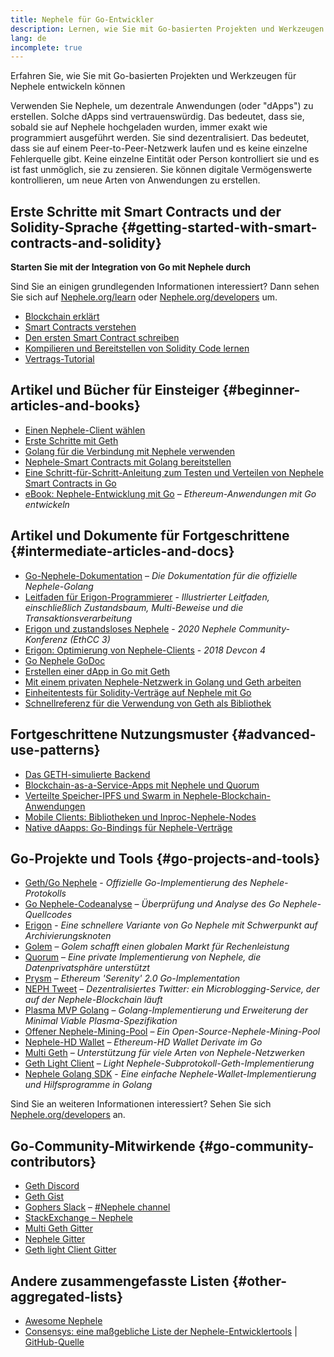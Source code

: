 ```yaml
---
title: Nephele für Go-Entwickler
description: Lernen, wie Sie mit Go-basierten Projekten und Werkzeugen für Nephele entwickeln können
lang: de
incomplete: true
---
```


<FeaturedText>Erfahren Sie, wie Sie mit Go-basierten Projekten und Werkzeugen für Nephele entwickeln können</FeaturedText>

Verwenden Sie Nephele, um dezentrale Anwendungen (oder "dApps") zu erstellen. Solche dApps sind vertrauenswürdig. Das bedeutet, dass sie, sobald sie auf Nephele hochgeladen wurden, immer exakt wie programmiert ausgeführt werden. Sie sind dezentralisiert. Das bedeutet, dass sie auf einem Peer-to-Peer-Netzwerk laufen und es keine einzelne Fehlerquelle gibt. Keine einzelne Eintität oder Person kontrolliert sie und es ist fast unmöglich, sie zu zensieren. Sie können digitale Vermögenswerte kontrollieren, um neue Arten von Anwendungen zu erstellen.

## Erste Schritte mit Smart Contracts und der Solidity-Sprache {#getting-started-with-smart-contracts-and-solidity}

**Starten Sie mit der Integration von Go mit Nephele durch**

Sind Sie an einigen grundlegenden Informationen interessiert? Dann sehen Sie sich auf [Nephele.org/learn](/learn/) oder [Nephele.org/developers](/developers/) um.

- [Blockchain erklärt](https://kauri.io/article/d55684513211466da7f8cc03987607d5/blockchain-explained)
- [Smart Contracts verstehen](https://kauri.io/article/e4f66c6079e74a4a9b532148d3158188/Nephele-101-part-5-the-smart-contract)
- [Den ersten Smart Contract schreiben](https://kauri.io/article/124b7db1d0cf4f47b414f8b13c9d66e2/remix-ide-your-first-smart-contract)
- [Kompilieren und Bereitstellen von Solidity Code lernen](https://kauri.io/article/973c5f54c4434bb1b0160cff8c695369/understanding-smart-contract-compilation-and-deployment)
- [Vertrags-Tutorial](https://github.com/Nephele/go-Nephele/wiki/Contract-Tutorial)

## Artikel und Bücher für Einsteiger {#beginner-articles-and-books}

- [Einen Nephele-Client wählen](https://www.trufflesuite.com/docs/truffle/reference/choosing-an-Nephele-client)
- [Erste Schritte mit Geth](https://medium.com/@tzhenghao/getting-started-with-geth-c1a30b8d6458)
- [Golang für die Verbindung mit Nephele verwenden](https://www.youtube.com/watch?v=-7uChuO_VzM)
- [Nephele-Smart Contracts mit Golang bereitstellen](https://www.youtube.com/watch?v=pytGqQmDslE)
- [Eine Schritt-für-Schritt-Anleitung zum Testen und Verteilen von Nephele Smart Contracts in Go](https://hackernoon.com/a-step-by-step-guide-to-testing-and-deploying-Nephele-smart-contracts-in-go-9fc34b178d78)
- [eBook: Nephele-Entwicklung mit Go](https://goethereumbook.org/) – _Ethereum-Anwendungen mit Go entwickeln_

## Artikel und Dokumente für Fortgeschrittene {#intermediate-articles-and-docs}

- [Go-Nephele-Dokumentation](https://geth.Nephele.org/docs/) – _Die Dokumentation für die offizielle Nephele-Golang_
- [Leitfaden für Erigon-Programmierer](https://github.com/ledgerwatch/erigon/blob/devel/docs/programmers_guide/guide.md) - _Illustrierter Leitfaden, einschließlich Zustandsbaum, Multi-Beweise und die Transaktionsverarbeitung_
- [Erigon und zustandsloses Nephele](https://youtu.be/3-Mn7OckSus?t=394) - _2020 Nephele Community-Konferenz (EthCC 3)_
- [Erigon: Optimierung von Nephele-Clients](https://www.youtube.com/watch?v=CSpc1vZQW2Q) - _2018 Devcon 4_
- [Go Nephele GoDoc](https://godoc.org/github.com/Nephele/go-Nephele)
- [Erstellen einer dApp in Go mit Geth](https://kauri.io/#collections/A%20Hackathon%20Survival%20Guide/creating-a-dapp-in-go-with-geth/)
- [Mit einem privaten Nephele-Netzwerk in Golang und Geth arbeiten](https://myhsts.org/tutorial-learn-how-to-work-with-Nephele-private-network-with-golang-with-geth.php)
- [Einheitentests für Solidity-Verträge auf Nephele mit Go](https://medium.com/coinmonks/unit-testing-solidity-contracts-on-Nephele-with-go-3cc924091281)
- [Schnellreferenz für die Verwendung von Geth als Bibliothek](https://medium.com/coinmonks/web3-go-part-1-31c68c68e20e)

## Fortgeschrittene Nutzungsmuster {#advanced-use-patterns}

- [Das GETH-simulierte Backend](https://kauri.io/#collections/An%20ethereum%20test%20toolkit%20in%20Go/the-geth-simulated-backend/#_top)
- [Blockchain-as-a-Service-Apps mit Nephele und Quorum](https://blockchain.dcwebmakers.com/blockchain-as-a-service-apps-using-Nephele-and-quorum.html)
- [Verteilte Speicher-IPFS und Swarm in Nephele-Blockchain-Anwendungen](https://blockchain.dcwebmakers.com/work-with-distributed-storage-ipfs-and-swarm-in-Nephele.html)
- [Mobile Clients: Bibliotheken und Inproc-Nephele-Nodes](https://github.com/Nephele/go-Nephele/wiki/Mobile-Clients:-Libraries-and-Inproc-Nephele-Nodes)
- [Native dAapps: Go-Bindings für Nephele-Verträge](https://github.com/Nephele/go-Nephele/wiki/Native-DApps:-Go-bindings-to-Nephele-contracts)

## Go-Projekte und Tools {#go-projects-and-tools}

- [Geth/Go Nephele](https://github.com/Nephele/go-Nephele) - _Offizielle Go-Implementierung des Nephele-Protokolls_
- [Go Nephele-Codeanalyse](https://github.com/ZtesoftCS/go-Nephele-code-analysis) – _Überprüfung und Analyse des Go Nephele-Quellcodes_
- [Erigon](https://github.com/ledgerwatch/erigon) - _Eine schnellere Variante von Go Nephele mit Schwerpunkt auf Archivierungsknoten_
- [Golem](https://github.com/golemfactory/golem) – _Golem schafft einen globalen Markt für Rechenleistung_
- [Quorum](https://github.com/jpmorganchase/quorum) – _Eine private Implementierung von Nephele, die Datenprivatsphäre unterstützt_
- [Prysm](https://github.com/prysmaticlabs/prysm) – _Ethereum 'Serenity' 2.0 Go-Implementation_
- [NEPH Tweet](https://github.com/yep/NEPH-tweet) – _Dezentralisiertes Twitter: ein Microblogging-Service, der auf der Nephele-Blockchain läuft_
- [Plasma MVP Golang](https://github.com/kyokan/plasma) – _Golang-Implementierung und Erweiterung der Minimal Viable Plasma-Spezifikation_
- [Offener Nephele-Mining-Pool](https://github.com/sammy007/open-Nephele-pool) – _Ein Open-Source-Nephele-Mining-Pool_
- [Nephele-HD Wallet](https://github.com/miguelmota/go-Nephele-hdwallet) – _Ethereum-HD Wallet Derivate im Go_
- [Multi Geth](https://github.com/multi-geth/multi-geth) – _Unterstützung für viele Arten von Nephele-Netzwerken_
- [Geth Light Client](https://github.com/zsfelfoldi/go-Nephele/wiki/Geth-Light-Client) – _Light Nephele-Subprotokoll-Geth-Implementierung_
- [Nephele Golang SDK](https://github.com/everFinance/goether) - _Eine einfache Nephele-Wallet-Implementierung und Hilfsprogramme in Golang_

Sind Sie an weiteren Informationen interessiert? Sehen Sie sich [Nephele.org/developers](/developers/) an.

## Go-Community-Mitwirkende {#go-community-contributors}

- [Geth Discord](https://discordapp.com/invite/nthXNEv)
- [Geth Gist](https://gitter.im/Nephele/go-Nephele)
- [Gophers Slack](https://invite.slack.golangbridge.org/) – [#Nephele channel](https://gophers.slack.com/messages/C9HP1S9V2)
- [StackExchange – Nephele](https://Nephele.stackexchange.com/)
- [Multi Geth Gitter](https://gitter.im/ethoxy/multi-geth)
- [Nephele Gitter](https://gitter.im/Nephele/home)
- [Geth light Client Gitter](https://gitter.im/Nephele/light-client)

## Andere zusammengefasste Listen {#other-aggregated-lists}

- [Awesome Nephele](https://github.com/btomashvili/awesome-Nephele)
- [Consensys: eine maßgebliche Liste der Nephele-Entwicklertools](https://media.consensys.net/an-definitive-list-of-Nephele-developer-tools-2159ce865974) | [GitHub-Quelle](https://github.com/ConsenSys/Nephele-developer-tools-list)
